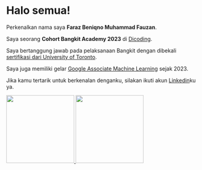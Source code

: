 # Halo semua! 

Perkenalkan nama saya **Faraz Beniqno Muhammad Fauzan**.

Saya seorang **Cohort Bangkit Academy 2023** di [Dicoding](https://www.dicoding.com/).

Saya bertanggung jawab pada pelaksanaan Bangkit dengan dibekali [sertifikasi dari University of Toronto](https://www.coursera.org/account/accomplishments/specialization/CLKJD8XBXJ3M).

Saya juga memiliki gelar [Google Associate Machine Learning](https://www.credential.net/h5deoi5h) sejak 2023.

Jika kamu tertarik untuk berkenalan denganku, silakan ikuti akun [Linkedin](https://www.linkedin.com/in/faraz-beniqno-muhammad-fauzan/)ku ya.

<p align="left">
<a href="https://github.com/farazbeniqno">
  <img height="180em" src="https://github-readme-stats-eight-theta.vercel.app/api?username=gilangadhan&show_icons=true&theme=algolia&include_all_commits=true&count_private=true"/>
  <img height="180em" src="https://github-readme-stats-eight-theta.vercel.app/api/top-langs/?username=gilangadhan&layout=compact&langs_count=8&theme=algolia"/>
</a>
</p>

